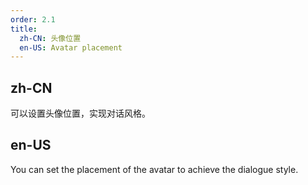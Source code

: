 ```yaml
---
order: 2.1
title:
  zh-CN: 头像位置
  en-US: Avatar placement
---
```


## zh-CN

可以设置头像位置，实现对话风格。

## en-US

You can set the placement of the avatar to achieve the dialogue style.